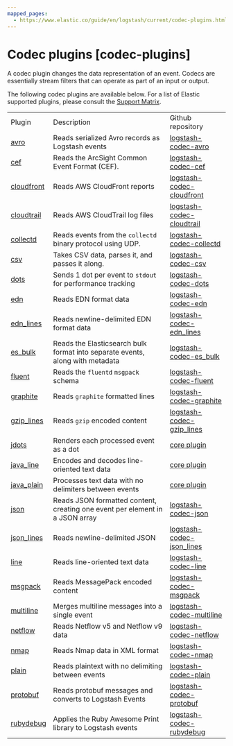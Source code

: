 ```yaml
---
mapped_pages:
  - https://www.elastic.co/guide/en/logstash/current/codec-plugins.html
---
```


# Codec plugins [codec-plugins]

A codec plugin changes the data representation of an event. Codecs are essentially stream filters that can operate as part of an input or output.

The following codec plugins are available below. For a list of Elastic supported plugins, please consult the [Support Matrix](https://www.elastic.co/support/matrix#show_logstash_plugins).

|     |     |     |
| --- | --- | --- |
| Plugin | Description | Github repository |
| [avro](plugins-codecs-avro.md) | Reads serialized Avro records as Logstash events | [logstash-codec-avro](https://github.com/logstash-plugins/logstash-codec-avro) |
| [cef](plugins-codecs-cef.md) | Reads the ArcSight Common Event Format (CEF). | [logstash-codec-cef](https://github.com/logstash-plugins/logstash-codec-cef) |
| [cloudfront](plugins-codecs-cloudfront.md) | Reads AWS CloudFront reports | [logstash-codec-cloudfront](https://github.com/logstash-plugins/logstash-codec-cloudfront) |
| [cloudtrail](plugins-codecs-cloudtrail.md) | Reads AWS CloudTrail log files | [logstash-codec-cloudtrail](https://github.com/logstash-plugins/logstash-codec-cloudtrail) |
| [collectd](plugins-codecs-collectd.md) | Reads events from the `collectd` binary protocol using UDP. | [logstash-codec-collectd](https://github.com/logstash-plugins/logstash-codec-collectd) |
| [csv](plugins-codecs-csv.md) | Takes CSV data, parses it, and passes it along. | [logstash-codec-csv](https://github.com/logstash-plugins/logstash-codec-csv) |
| [dots](plugins-codecs-dots.md) | Sends 1 dot per event to `stdout` for performance tracking | [logstash-codec-dots](https://github.com/logstash-plugins/logstash-codec-dots) |
| [edn](plugins-codecs-edn.md) | Reads EDN format data | [logstash-codec-edn](https://github.com/logstash-plugins/logstash-codec-edn) |
| [edn_lines](plugins-codecs-edn_lines.md) | Reads newline-delimited EDN format data | [logstash-codec-edn_lines](https://github.com/logstash-plugins/logstash-codec-edn_lines) |
| [es_bulk](plugins-codecs-es_bulk.md) | Reads the Elasticsearch bulk format into separate events, along with metadata | [logstash-codec-es_bulk](https://github.com/logstash-plugins/logstash-codec-es_bulk) |
| [fluent](plugins-codecs-fluent.md) | Reads the `fluentd` `msgpack` schema | [logstash-codec-fluent](https://github.com/logstash-plugins/logstash-codec-fluent) |
| [graphite](plugins-codecs-graphite.md) | Reads `graphite` formatted lines | [logstash-codec-graphite](https://github.com/logstash-plugins/logstash-codec-graphite) |
| [gzip_lines](plugins-codecs-gzip_lines.md) | Reads `gzip` encoded content | [logstash-codec-gzip_lines](https://github.com/logstash-plugins/logstash-codec-gzip_lines) |
| [jdots](plugins-codecs-jdots.md) | Renders each processed event as a dot | [core plugin](https://github.com/elastic/logstash/blob/master/logstash-core/src/main/java/org/logstash/plugins/codecs/Dots.java) |
| [java_line](plugins-codecs-java_line.md) | Encodes and decodes line-oriented text data | [core plugin](https://github.com/elastic/logstash/blob/master/logstash-core/src/main/java/org/logstash/plugins/codecs/Line.java) |
| [java_plain](plugins-codecs-java_plain.md) | Processes text data with no delimiters between events | [core plugin](https://github.com/elastic/logstash/blob/master/logstash-core/src/main/java/org/logstash/plugins/codecs/Plain.java) |
| [json](plugins-codecs-json.md) | Reads JSON formatted content, creating one event per element in a JSON array | [logstash-codec-json](https://github.com/logstash-plugins/logstash-codec-json) |
| [json_lines](plugins-codecs-json_lines.md) | Reads newline-delimited JSON | [logstash-codec-json_lines](https://github.com/logstash-plugins/logstash-codec-json_lines) |
| [line](plugins-codecs-line.md) | Reads line-oriented text data | [logstash-codec-line](https://github.com/logstash-plugins/logstash-codec-line) |
| [msgpack](plugins-codecs-msgpack.md) | Reads MessagePack encoded content | [logstash-codec-msgpack](https://github.com/logstash-plugins/logstash-codec-msgpack) |
| [multiline](plugins-codecs-multiline.md) | Merges multiline messages into a single event | [logstash-codec-multiline](https://github.com/logstash-plugins/logstash-codec-multiline) |
| [netflow](plugins-codecs-netflow.md) | Reads Netflow v5 and Netflow v9 data | [logstash-codec-netflow](https://github.com/logstash-plugins/logstash-codec-netflow) |
| [nmap](plugins-codecs-nmap.md) | Reads Nmap data in XML format | [logstash-codec-nmap](https://github.com/logstash-plugins/logstash-codec-nmap) |
| [plain](plugins-codecs-plain.md) | Reads plaintext with no delimiting between events | [logstash-codec-plain](https://github.com/logstash-plugins/logstash-codec-plain) |
| [protobuf](plugins-codecs-protobuf.md) | Reads protobuf messages and converts to Logstash Events | [logstash-codec-protobuf](https://github.com/logstash-plugins/logstash-codec-protobuf) |
| [rubydebug](plugins-codecs-rubydebug.md) | Applies the Ruby Awesome Print library to Logstash events | [logstash-codec-rubydebug](https://github.com/logstash-plugins/logstash-codec-rubydebug) |



























